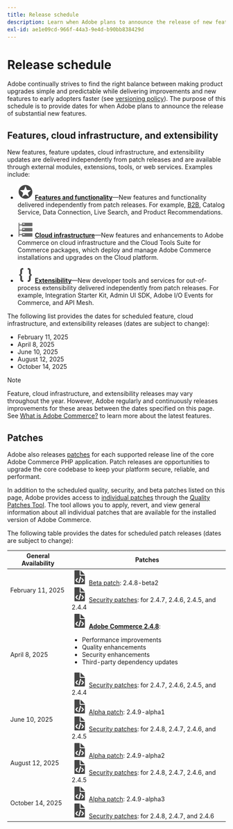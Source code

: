```yaml
---
title: Release schedule
description: Learn when Adobe plans to announce the release of new features for Adobe Commerce.
exl-id: ae1e09cd-966f-44a3-9e4d-b90bb838429d
---
```


# Release schedule

Adobe continually strives to find the right balance between making product upgrades simple and predictable while delivering improvements and new features to early adopters faster (see [versioning policy](versioning-policy.md)). The purpose of this schedule is to provide dates for when Adobe plans to announce the release of substantial new features.

## Features, cloud infrastructure, and extensibility

New features, feature updates, cloud infrastructure, and extensibility updates are delivered independently from patch releases and are available through external modules, extensions, tools, or web services. Examples include:

- ![Feature icon](../assets/icons/feature.svg) [**Features and functionality**](https://experienceleague.adobe.com/en/docs/commerce/user-guides/release-information/release-notes-all)—New features and functionality delivered independently from patch releases. For example, [B2B](https://experienceleague.adobe.com/en/docs/commerce-admin/b2b/release-notes), Catalog Service, Data Connection, Live Search, and Product Recommendations.

- ![Infrastructure icon](../assets/icons/servers.svg) [**Cloud infrastructure**](https://experienceleague.adobe.com/en/docs/commerce-on-cloud/user-guide/release-notes/cloud-tools-suite)—New features and enhancements to Adobe Commerce on cloud infrastructure and the Cloud Tools Suite for Commerce packages, which deploy and manage Adobe Commerce installations and upgrades on the Cloud platform.

- ![Extensibility icon](../assets/icons/brackets.svg) [**Extensibility**](https://developer.adobe.com/commerce/extensibility/)—New developer tools and services for out-of-process extensibility delivered independently from patch releases. For example, Integration Starter Kit, Admin UI SDK, Adobe I/O Events for Commerce, and API Mesh.

The following list provides the dates for scheduled feature, cloud infrastructure, and extensibility releases (dates are subject to change):

- February 11, 2025
- April 8, 2025
- June 10, 2025
- August 12, 2025
- October 14, 2025

>[!NOTE]
>
>Feature, cloud infrastructure, and extensibility releases may vary throughout the year. However, Adobe regularly and continuously releases improvements for these areas between the dates specified on this page. See [What is Adobe Commerce?](https://business.adobe.com/products/magento/magento-commerce.html) to learn more about the latest features.

## Patches

Adobe also releases [patches](versioning-policy.md#patch-release) for each supported release line of the core Adobe Commerce PHP application. Patch releases are opportunities to upgrade the core codebase to keep your platform secure, reliable, and performant.

In addition to the scheduled quality, security, and beta patches listed on this page, Adobe provides access to [individual patches](versioning-policy.md#individual-patch) through the [Quality Patches Tool](../tools/quality-patches-tool/usage.md). The tool allows you to apply, revert, and view general information about all individual patches that are available for the installed version of Adobe Commerce.

The following table provides the dates for scheduled patch releases (dates are subject to change):

<table>
<thead>
  <tr>
    <th>General Availability</th>
    <th>Patches</th>
  </tr>
</thead>
<tbody>
  <tr>
  <tr>
    <td>February 11, 2025</td>
    <td><img alt="Patch release icon" src="../assets/icons/file-code.svg"></img> <a href="versioning-policy.md#beta-patch-release">Beta patch</a>: 2.4.8-beta2<br><img alt="Patch release icon" src="../assets/icons/file-code.svg"></img> <a href="release-notes/security/overview.md">Security patches</a>: for 2.4.7, 2.4.6, 2.4.5, and 2.4.4</td>
  </tr>
  <tr>
    <tr>
    <td>April 8, 2025</td>
    <td><img alt="Patch release icon" src="../assets/icons/file-code.svg"></img> <a href="release-notes/commerce/overview.md"><strong>Adobe Commerce 2.4.8</a></strong>:<ul><li>Performance improvements</li><li>Quality enhancements</li><li>Security enhancements</li><li>Third-party dependency updates</li></ul><img alt="Patch release icon" src="../assets/icons/file-code.svg"></img> <a href="release-notes/security/overview.md">Security patches</a>: for 2.4.7, 2.4.6, 2.4.5, and 2.4.4</td>
  </tr>
  <tr>
    <td>June 10, 2025</td>
    <td><img alt="Patch release icon" src="../assets/icons/file-code.svg"></img> <a href="versioning-policy.md#alpha-patch-release">Alpha patch</a>: 2.4.9-alpha1<br><img alt="Patch release icon" src="../assets/icons/file-code.svg"></img> <a href="release-notes/security/overview.md">Security patches</a>: for 2.4.8, 2.4.7, 2.4.6, and 2.4.5</td>
  </tr>
  <tr>
    <td>August 12, 2025</td>
    <td><img alt="Patch release icon" src="../assets/icons/file-code.svg"></img> <a href="versioning-policy.md#alpha-patch-release">Alpha patch</a>: 2.4.9-alpha2<br><img alt="Patch release icon" src="../assets/icons/file-code.svg"></img> <a href="release-notes/security/overview.md">Security patches</a>: for 2.4.8, 2.4.7, 2.4.6, and 2.4.5</td>
  </tr>
  <tr>
    <td>October 14, 2025</td>
    <td><img alt="Patch release icon" src="../assets/icons/file-code.svg"></img> <a href="versioning-policy.md#alpha-patch-release">Alpha patch</a>: 2.4.9-alpha3<br><img alt="Patch release icon" src="../assets/icons/file-code.svg"></img> <a href="release-notes/security/overview.md">Security patches</a>: for 2.4.8, 2.4.7, and 2.4.6</td>
  </tr>
</tbody>
</table>